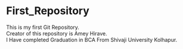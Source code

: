 # First_Repository
This is my first Git Repository. 
<br>
Creator of this repository is Amey Hirave.
<br>
I Have completed Graduation in BCA  From Shivaji University Kolhapur.